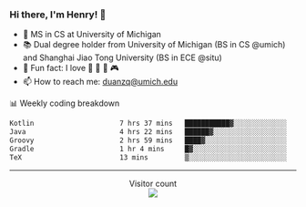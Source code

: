 ### Hi there, I'm Henry! 👋

- 🔭 MS in CS at University of Michigan
- 📚 Dual degree holder from University of Michigan (BS in CS @umich) and Shanghai Jiao Tong University (BS in ECE @situ)
- 🍁 Fun fact: I love 📸 🏓 🍜 🎮
- 📫 How to reach me: [duanzq@umich.edu](mailto:duanzq@umich.edu)

📊 Weekly coding breakdown
<!--START_SECTION:waka-->

```txt
Kotlin                     7 hrs 37 mins   ███████████▓░░░░░░░░░░░░░   46.12 %
Java                       4 hrs 22 mins   ██████▓░░░░░░░░░░░░░░░░░░   26.44 %
Groovy                     2 hrs 59 mins   ████▓░░░░░░░░░░░░░░░░░░░░   18.09 %
Gradle                     1 hr 4 mins     █▓░░░░░░░░░░░░░░░░░░░░░░░   06.52 %
TeX                        13 mins         ▒░░░░░░░░░░░░░░░░░░░░░░░░   01.33 %
```

<!--END_SECTION:waka-->

***
<p align="center"> 
  Visitor count<br>
  <img src="https://profile-counter.glitch.me/zlzq-duanzq/count.svg" />
</p>

<!-- ![Henry Duan's GitHub stats](https://github-readme-stats.vercel.app/api?username=zlzq-duanzq&show_icons=true)

![trophy](https://github-profile-trophy.vercel.app/?username=zlzq-duanzq&column=7)

[![Top Langs](https://github-readme-stats.vercel.app/api/top-langs/?username=zlzq-duanzq&layout=compact)](https://github.com/zlzq-duanzq/github-readme-stats) -->
